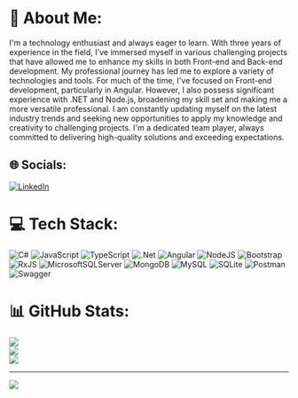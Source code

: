 # 💫 About Me:
I'm a technology enthusiast and always eager to learn. With three years of experience in the field, I've immersed myself in various challenging projects that have allowed me to enhance my skills in both Front-end and Back-end development.
My professional journey has led me to explore a variety of technologies and tools. For much of the time, I've focused on Front-end development, particularly in Angular. However, I also possess significant experience with .NET and Node.js, broadening my skill set and making me a more versatile professional.
I am constantly updating myself on the latest industry trends and seeking new opportunities to apply my knowledge and creativity to challenging projects. I'm a dedicated team player, always committed to delivering high-quality solutions and exceeding expectations.


## 🌐 Socials:
[![LinkedIn](https://img.shields.io/badge/LinkedIn-%230077B5.svg?logo=linkedin&logoColor=white)](https://linkedin.com/in/jvpsdev) 

# 💻 Tech Stack:
![C#](https://img.shields.io/badge/c%23-%23239120.svg?style=flat&logo=c-sharp&logoColor=white) ![JavaScript](https://img.shields.io/badge/javascript-%23323330.svg?style=flat&logo=javascript&logoColor=%23F7DF1E) ![TypeScript](https://img.shields.io/badge/typescript-%23007ACC.svg?style=flat&logo=typescript&logoColor=white) ![.Net](https://img.shields.io/badge/.NET-5C2D91?style=flat&logo=.net&logoColor=white) ![Angular](https://img.shields.io/badge/angular-%23DD0031.svg?style=flat&logo=angular&logoColor=white) ![NodeJS](https://img.shields.io/badge/node.js-6DA55F?style=flat&logo=node.js&logoColor=white) ![Bootstrap](https://img.shields.io/badge/bootstrap-%23563D7C.svg?style=flat&logo=bootstrap&logoColor=white) ![RxJS](https://img.shields.io/badge/rxjs-%23B7178C.svg?style=flat&logo=reactivex&logoColor=white) ![MicrosoftSQLServer](https://img.shields.io/badge/Microsoft%20SQL%20Sever-CC2927?style=flat&logo=microsoft%20sql%20server&logoColor=white) ![MongoDB](https://img.shields.io/badge/MongoDB-%234ea94b.svg?style=flat&logo=mongodb&logoColor=white) ![MySQL](https://img.shields.io/badge/mysql-%2300f.svg?style=flat&logo=mysql&logoColor=white) ![SQLite](https://img.shields.io/badge/sqlite-%2307405e.svg?style=flat&logo=sqlite&logoColor=white) ![Postman](https://img.shields.io/badge/Postman-FF6C37?style=flat&logo=postman&logoColor=white) ![Swagger](https://img.shields.io/badge/-Swagger-%23Clojure?style=flat&logo=swagger&logoColor=white)
# 📊 GitHub Stats:
![](https://github-readme-stats.vercel.app/api?username=Jvps&theme=dark&hide_border=false&include_all_commits=false&count_private=false)<br/>
![](https://github-readme-streak-stats.herokuapp.com/?user=Jvps&theme=dark&hide_border=false)<br/>
![](https://github-readme-stats.vercel.app/api/top-langs/?username=Jvps&theme=dark&hide_border=false&include_all_commits=false&count_private=false&layout=compact)

---
[![](https://visitcount.itsvg.in/api?id=Jvps&icon=5&color=0)](https://visitcount.itsvg.in)

<!-- Proudly created with GPRM ( https://gprm.itsvg.in ) -->
